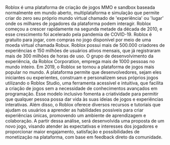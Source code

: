 Roblox é uma plataforma de criação de jogos MMO e sandbox baseada normalmente
em mundo aberto, multiplataforma e simulação que permite criar do zero seu próprio mundo
virtual chamado de 'experiência' ou 'lugar' onde os milhares de jogadores da plataforma
podem interagir. Roblox começou a crescer rapidamente na segunda metade da década de
2010, e esse crescimento foi acelerado pela pandemia de COVID-19.
Roblox é gratuito para jogar, com compras no jogo disponível por meio de uma
moeda virtual chamada Robux. Roblox possui mais de 500.000 criadores de experiências e
150 milhões de usuários ativos mensais, que já registraram mais de 300 milhões de horas de
uso. O grupo de desenvolvimento da experiência, da Roblox Corporation, emprega mais de
1000 pessoas no mundo inteiro. Em 2019, o Roblox se tornou a plataforma de jogos mais
popular no mundo.
A plataforma permite que desenvolvedores, sejam eles iniciantes ou experientes,
construam e personalizem seus próprios jogos utilizando o Roblox Studio, uma ferramenta
acessível e intuitiva, que facilita a criação de jogos sem a necessidade de conhecimentos
avançados em programação. Esse modelo inclusivo fomenta a criatividade para permitir que
qualquer pessoa possa dar vida às suas ideias de jogos e experiências interativas. Além disso,
o Roblox oferece diversos recursos e tutoriais que ajudam os usuários a aprender as
habilidades possíveis para criar experiências únicas, promovendo um ambiente de
aprendizagem e colaboração.
A partir dessa análise, será desenvolvida uma proposta de um novo jogo, visando
atender às expectativas e interesses dos jogadores e proporcionar maior engajamento,
satisfação e possibilidades de monetização na plataforma, com base em feedback direto da
comunidade.
